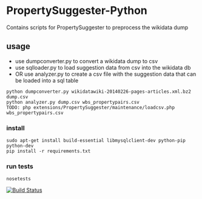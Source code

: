 # PropertySuggester-Python
Contains scripts for PropertySuggester to preprocess the wikidata dump

## usage 
- use dumpconverter.py to convert a wikidata dump to csv
- use sqlloader.py to load suggestion data from csv into the wikidata db
- OR use analyzer.py to create a csv file with the suggestion data that can be loaded into a sql table

```
python dumpconverter.py wikidatawiki-20140226-pages-articles.xml.bz2 dump.csv
python analyzer.py dump.csv wbs_propertypairs.csv
TODO: php extensions/PropertySuggester/maintenance/loadcsv.php wbs_propertypairs.csv
```


### install
```
sudo apt-get install build-essential libmysqlclient-dev python-pip python-dev
pip install -r requirements.txt
```

### run tests
```
nosetests
```

[![Build Status](https://travis-ci.org/Wikidata-lib/PropertySuggester-Python.png?branch=master)](https://travis-ci.org/Wikidata-lib/PropertySuggester-Python)
